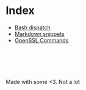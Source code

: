 # Index

- [Bash dispatch](bash-dispatch.md)
- [Markdown snippets](markdown.md)
- [OpenSSL Commands](openssl-commands.md)


#  &nbsp;
<!-- This ~~will be eventually~~ is generated. -->
Made with some <3. Not a lot
